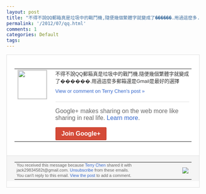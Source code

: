 ```yaml
---
layout: post
title: "不得不說QQ郵箱真是垃圾中的戰鬥機,隨便幾個繁體字就變成了������.用過這麼多..."
permalink: '/2012/07/qq.html'
comments: 1
categories: Default
tags: 
---
```

<div style="border:solid 1px #dfdfdf;color:#686868;font:13px Arial"><div style="background-color:#fff;padding:20px;"><table cellpadding="0" cellspacing="0"><tr><td style="padding-right:15px;vertical-align:top"><a href="https://plus.google.com/_/notifications/emlink?emrecipient=110200756825219614165&amp;emid=CODO6pqinrECFW4hcAodLHIAAA&amp;path=%2F108643996575278738906&amp;dt=1342444161118&amp;uob=8"><img height="75" src="https://lh3.googleusercontent.com/-KKRGTyJ5Bl0/AAAAAAAAAAI/AAAAAAAAEEY/jllxqER5dCk/s75-c-k-a/photo.jpg" style="border:solid 1px #cccccc;" width="75"/></a></td><td style="width:578px;color:#333;font:13px Arial;vertical-align:top;"><div style="padding-bottom:10px">不得不說QQ郵箱真是垃圾中的戰鬥機,隨便<wbr/>幾個繁體字就變成了������.用過這麼<wbr/>多郵箱還是Gmail是最好的選擇</div><a href="https://plus.google.com/_/notifications/emlink?emrecipient=110200756825219614165&amp;emid=CODO6pqinrECFW4hcAodLHIAAA&amp;path=%2F108643996575278738906%2Fposts%2F1LoSwYZZAVJ%3Fgpinv%3DAMIXal9lRYOZjkXCw2L2teqGN0dVXF1_3xixXl6Oc1xLvi08QU2j_mrBUyzRYqhoK4C-zvRQ8mHidLJl-ve0Wg2BSiCjbioa0TcbNBcDaueLIWE9BGisd9E&amp;dt=1342444161118&amp;uob=8" style="color:#3366CC;text-decoration:none;">View or comment on Terry Chen's post »</a><div style="margin-top:20px;border-top:solid 1px #dfdfdf"><div style="padding:15px 0;color:#686868;font:16px Arial;">Google+ makes sharing on the web more like sharing in real life. <a href="http://www.google.com/+/learnmore/" style="color:#3366CC;text-decoration:none;">Learn more</a>.</div><a href="https://plus.google.com/_/notifications/emlink?emrecipient=110200756825219614165&amp;emid=CODO6pqinrECFW4hcAodLHIAAA&amp;path=%2F%3Fgpinv%3DAMIXal9lRYOZjkXCw2L2teqGN0dVXF1_3xixXl6Oc1xLvi08QU2j_mrBUyzRYqhoK4C-zvRQ8mHidLJl-ve0Wg2BSiCjbioa0TcbNBcDaueLIWE9BGisd9E&amp;dt=1342444161118&amp;uob=8" style="display:inline-block;padding:7px 15px;background-color:#d44b38; color:#fff;font-size:16px; font-weight:bold;border-radius:2px;-webkit-border-radius:2px; -moz-border-radius:2px;border:solid 1px #c43b28; white-space:nowrap;text-decoration:none">Join Google+</a></div></td></tr></table></div><div style="border-top:solid 1px #dfdfdf;padding:0 20px; background-color:#f5f5f5"><table cellpadding="0" cellspacing="0" style="height:50px"><tbody><tr><td style="vertical-align:middle;width:100%; color:#636363;font:11px Arial; line-height:120%">You received this message because <a href="https://plus.google.com/_/notifications/emlink?emrecipient=110200756825219614165&amp;emid=CODO6pqinrECFW4hcAodLHIAAA&amp;path=%2F108643996575278738906%3Fgpinv%3DAMIXal9lRYOZjkXCw2L2teqGN0dVXF1_3xixXl6Oc1xLvi08QU2j_mrBUyzRYqhoK4C-zvRQ8mHidLJl-ve0Wg2BSiCjbioa0TcbNBcDaueLIWE9BGisd9E&amp;dt=1342444161118&amp;uob=8" style="color:#3366CC;text-decoration:none;">Terry Chen</a> shared it with jack29834582t@gmail.com. <a href="https://plus.google.com/_/notifications/emlink?emrecipient=110200756825219614165&amp;emid=CODO6pqinrECFW4hcAodLHIAAA&amp;path=%2F_%2Fnonplus%2Femailsettings%3Fgpinv%3DAMIXal9lRYOZjkXCw2L2teqGN0dVXF1_3xixXl6Oc1xLvi08QU2j_mrBUyzRYqhoK4C-zvRQ8mHidLJl-ve0Wg2BSiCjbioa0TcbNBcDaueLIWE9BGisd9E%26est%3DADH5u8Wuj2m56mi122Sh0di8uLygLA7Iem-f8t06CZX-dMaQ8PZiQ_VOrRX4leud7LV9EB2SrgtjwpB5zYPTTLE1KvaM1QsyFrimN-inmAD-ZzjIkEgcp0TIz34lhfHOvj0hVtiQklXOTBudTKWPGDE0w_aC_PxPdA&amp;dt=1342444161118&amp;uob=8" style="color:#3366CC;text-decoration:none;">Unsubscribe</a> from these emails.<br/>You can't reply to this email. <a href="https://plus.google.com/_/notifications/emlink?emrecipient=110200756825219614165&amp;emid=CODO6pqinrECFW4hcAodLHIAAA&amp;path=%2F108643996575278738906%2Fposts%2F1LoSwYZZAVJ%3Fgpinv%3DAMIXal9lRYOZjkXCw2L2teqGN0dVXF1_3xixXl6Oc1xLvi08QU2j_mrBUyzRYqhoK4C-zvRQ8mHidLJl-ve0Wg2BSiCjbioa0TcbNBcDaueLIWE9BGisd9E&amp;dt=1342444161118&amp;uob=8" style="color:#3366CC;text-decoration:none;">View the post</a> to add a comment.<br/></td><td><img src="https://ssl.gstatic.com/s2/oz/images/notifications/logo/google-plus-6617a72bb36cc548861652780c9e6ff1.png"/></td></tr></tbody></table></div></div>